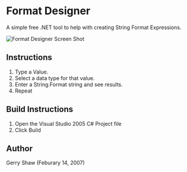 # Format Designer

A simple free .NET tool to help with creating String Format Expressions.

![Format Designer Screen Shot](https://raw.github.com/gshaw/formatdotnet/master/bin/FormatDesigner.png)

## Instructions

1. Type a Value.
2. Select a data type for that value.
3. Enter a String.Format string and see results.
4. Repeat


## Build Instructions

1. Open the Visual Studio 2005 C# Project file
2. Click Build

## Author

Gerry Shaw (Feburary 14, 2007)
